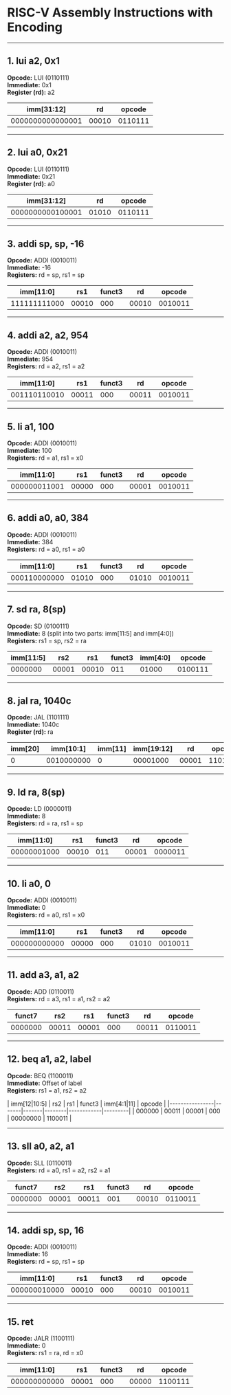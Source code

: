 
# RISC-V Assembly Instructions with Encoding

---

## 1. lui a2, 0x1
**Opcode:** LUI (0110111)  
**Immediate:** 0x1  
**Register (rd):** a2  

| imm[31:12]      | rd      | opcode  |
|------------------|---------|---------|
| 0000000000000001 | 00010   | 0110111 |

---

## 2. lui a0, 0x21
**Opcode:** LUI (0110111)  
**Immediate:** 0x21  
**Register (rd):** a0  

| imm[31:12]      | rd      | opcode  |
|------------------|---------|---------|
| 0000000000100001 | 01010   | 0110111 |

---

## 3. addi sp, sp, -16
**Opcode:** ADDI (0010011)  
**Immediate:** -16  
**Registers:** rd = sp, rs1 = sp  

| imm[11:0]       | rs1    | funct3 | rd    | opcode  |
|------------------|--------|--------|-------|---------|
| 111111111000    | 00010  | 000    | 00010 | 0010011 |

---

## 4. addi a2, a2, 954
**Opcode:** ADDI (0010011)  
**Immediate:** 954  
**Registers:** rd = a2, rs1 = a2  

| imm[11:0]       | rs1    | funct3 | rd    | opcode  |
|------------------|--------|--------|-------|---------|
| 001110110010    | 00011  | 000    | 00011 | 0010011 |

---

## 5. li a1, 100
**Opcode:** ADDI (0010011)  
**Immediate:** 100  
**Registers:** rd = a1, rs1 = x0  

| imm[11:0]       | rs1    | funct3 | rd    | opcode  |
|------------------|--------|--------|-------|---------|
| 000000011001    | 00000  | 000    | 00001 | 0010011 |

---

## 6. addi a0, a0, 384
**Opcode:** ADDI (0010011)  
**Immediate:** 384  
**Registers:** rd = a0, rs1 = a0  

| imm[11:0]       | rs1    | funct3 | rd    | opcode  |
|------------------|--------|--------|-------|---------|
| 000110000000    | 01010  | 000    | 01010 | 0010011 |

---

## 7. sd ra, 8(sp)
**Opcode:** SD (0100111)  
**Immediate:** 8 (split into two parts: imm[11:5] and imm[4:0])  
**Registers:** rs1 = sp, rs2 = ra  

| imm[11:5] | rs2   | rs1   | funct3 | imm[4:0] | opcode  |
|-----------|-------|-------|--------|----------|---------|
| 0000000   | 00001 | 00010  | 011    | 01000    | 0100111 |

---

## 8. jal ra, 1040c
**Opcode:** JAL (1101111)  
**Immediate:** 1040c  
**Register (rd):** ra  

| imm[20] | imm[10:1] | imm[11] | imm[19:12] | rd    | opcode  |
|---------|-----------|---------|------------|-------|---------|
|   0     |0010000000 |    0    |  00001000  | 00001 | 1101111 |

---

## 9. ld ra, 8(sp)
**Opcode:** LD (0000011)  
**Immediate:** 8  
**Registers:** rd = ra, rs1 = sp  

| imm[11:0]      | rs1   | funct3 | rd    | opcode  |
|-----------------|-------|--------|-------|---------|
| 00000001000     | 00010 | 011    | 00001 | 0000011 |

---

## 10. li a0, 0
**Opcode:** ADDI (0010011)  
**Immediate:** 0  
**Registers:** rd = a0, rs1 = x0  

| imm[11:0]     | rs1   | funct3 | rd    | opcode  |
|---------------|-------|--------|-------|---------|
| 000000000000  | 00000 | 000    | 01010 | 0010011 |

---

## 11. add a3, a1, a2
**Opcode:** ADD (0110011)  
**Registers:** rd = a3, rs1 = a1, rs2 = a2  

| funct7   | rs2   | rs1   | funct3 | rd    | opcode  |
|----------|-------|-------|--------|-------|---------|
| 0000000  | 00011 | 00001 | 000    | 00011 | 0110011 |

---

## 12. beq a1, a2, label
**Opcode:** BEQ (1100011)  
**Immediate:** Offset of label  
**Registers:** rs1 = a1, rs2 = a2  

| imm[12|10:5]   | rs2   | rs1   | funct3 | imm[4:1|11] | opcode  |
|----------------|-------|-------|--------|------------|---------|
| 000000         | 00011 | 00001 | 000    | 00000000  | 1100011 |

---

## 13. sll a0, a2, a1
**Opcode:** SLL (0110011)  
**Registers:** rd = a0, rs1 = a2, rs2 = a1  

| funct7   | rs2   | rs1   | funct3 | rd    | opcode  |
|----------|-------|-------|--------|-------|---------|
| 0000000  | 00001 | 00011 | 001    | 00010 | 0110011 |

---

## 14. addi sp, sp, 16
**Opcode:** ADDI (0010011)  
**Immediate:** 16  
**Registers:** rd = sp, rs1 = sp  

| imm[11:0]       | rs1    | funct3 | rd    | opcode  |
|------------------|--------|--------|-------|---------|
| 000000010000    | 00010  | 000    | 00010 | 0010011 |

---

## 15. ret
**Opcode:** JALR (1100111)  
**Immediate:** 0  
**Registers:** rs1 = ra, rd = x0  

| imm[11:0]     | rs1   | funct3 | rd    | opcode  |
|---------------|-------|--------|-------|---------|
| 000000000000  | 00001 | 000    | 00000 | 1100111 |
